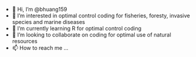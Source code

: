 - 👋 Hi, I’m @bhuang159
- 👀 I’m interested in optimal control coding for fisheries, foresty, invasive species and marine diseases
- 🌱 I’m currently learning R for optimal control coding
- 💞️ I’m looking to collaborate on coding for optimal use of natural resources
- 📫 How to reach me ...

<!---
bhuang159/bhuang159 is a ✨ special ✨ repository because its `README.md` (this file) appears on your GitHub profile.
You can click the Preview link to take a look at your changes.
--->
